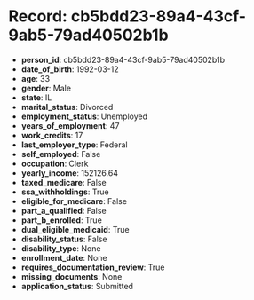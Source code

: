 # Record: cb5bdd23-89a4-43cf-9ab5-79ad40502b1b

- **person_id**: cb5bdd23-89a4-43cf-9ab5-79ad40502b1b
- **date_of_birth**: 1992-03-12
- **age**: 33
- **gender**: Male
- **state**: IL
- **marital_status**: Divorced
- **employment_status**: Unemployed
- **years_of_employment**: 47
- **work_credits**: 17
- **last_employer_type**: Federal
- **self_employed**: False
- **occupation**: Clerk
- **yearly_income**: 152126.64
- **taxed_medicare**: False
- **ssa_withholdings**: True
- **eligible_for_medicare**: False
- **part_a_qualified**: False
- **part_b_enrolled**: True
- **dual_eligible_medicaid**: True
- **disability_status**: False
- **disability_type**: None
- **enrollment_date**: None
- **requires_documentation_review**: True
- **missing_documents**: None
- **application_status**: Submitted